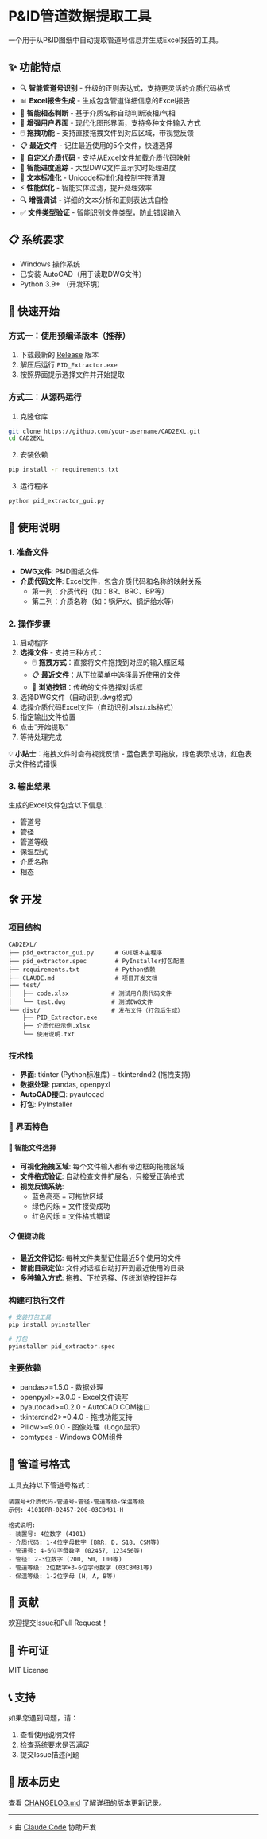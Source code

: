 # P&ID管道数据提取工具

一个用于从P&ID图纸中自动提取管道号信息并生成Excel报告的工具。

## ✨ 功能特点

- 🔍 **智能管道号识别** - 升级的正则表达式，支持更灵活的介质代码格式
- 📊 **Excel报告生成** - 生成包含管道详细信息的Excel报告
- 🧪 **智能相态判断** - 基于介质名称自动判断液相/气相
- 🎯 **增强用户界面** - 现代化图形界面，支持多种文件输入方式
- 🖱️ **拖拽功能** - 支持直接拖拽文件到对应区域，带视觉反馈
- 📋 **最近文件** - 记住最近使用的5个文件，快速选择
- 📝 **自定义介质代码** - 支持从Excel文件加载介质代码映射
- 🔄 **智能进度追踪** - 大型DWG文件显示实时处理进度
- 🧹 **文本标准化** - Unicode标准化和控制字符清理
- ⚡ **性能优化** - 智能实体过滤，提升处理效率
- 🔍 **增强调试** - 详细的文本分析和正则表达式自检
- ✅ **文件类型验证** - 智能识别文件类型，防止错误输入

## 📋 系统要求

- Windows 操作系统
- 已安装 AutoCAD（用于读取DWG文件）
- Python 3.9+ （开发环境）

## 🚀 快速开始

### 方式一：使用预编译版本（推荐）

1. 下载最新的 [Release](../../releases) 版本
2. 解压后运行 `PID_Extractor.exe`
3. 按照界面提示选择文件并开始提取

### 方式二：从源码运行

1. 克隆仓库
```bash
git clone https://github.com/your-username/CAD2EXL.git
cd CAD2EXL
```

2. 安装依赖
```bash
pip install -r requirements.txt
```

3. 运行程序
```bash
python pid_extractor_gui.py
```

## 📖 使用说明

### 1. 准备文件

- **DWG文件**: P&ID图纸文件
- **介质代码文件**: Excel文件，包含介质代码和名称的映射关系
  - 第一列：介质代码（如：BR、BRC、BP等）
  - 第二列：介质名称（如：锅炉水、锅炉给水等）

### 2. 操作步骤

1. 启动程序
2. **选择文件** - 支持三种方式：
   - 🖱️ **拖拽方式**：直接将文件拖拽到对应的输入框区域
   - 📋 **最近文件**：从下拉菜单中选择最近使用的文件
   - 📁 **浏览按钮**：传统的文件选择对话框
3. 选择DWG文件（自动识别.dwg格式）
4. 选择介质代码Excel文件（自动识别.xlsx/.xls格式）
5. 指定输出文件位置
6. 点击"开始提取"
7. 等待处理完成

💡 **小贴士**：拖拽文件时会有视觉反馈 - 蓝色表示可拖放，绿色表示成功，红色表示文件格式错误

### 3. 输出结果

生成的Excel文件包含以下信息：
- 管道号
- 管径
- 管道等级
- 保温型式
- 介质名称
- 相态

## 🛠️ 开发

### 项目结构

```
CAD2EXL/
├── pid_extractor_gui.py      # GUI版本主程序
├── pid_extractor.spec        # PyInstaller打包配置
├── requirements.txt          # Python依赖
├── CLAUDE.md                 # 项目开发文档
├── test/
│   ├── code.xlsx            # 测试用介质代码文件
│   └── test.dwg             # 测试DWG文件
└── dist/                    # 发布文件（打包后生成）
    ├── PID_Extractor.exe
    ├── 介质代码示例.xlsx
    └── 使用说明.txt
```

### 技术栈

- **界面**: tkinter (Python标准库) + tkinterdnd2 (拖拽支持)
- **数据处理**: pandas, openpyxl
- **AutoCAD接口**: pyautocad
- **打包**: PyInstaller

### 🎨 界面特色

#### 📂 智能文件选择
- **可视化拖拽区域**: 每个文件输入都有带边框的拖拽区域
- **文件格式验证**: 自动检查文件扩展名，只接受正确格式
- **视觉反馈系统**: 
  - 蓝色高亮 = 可拖放区域
  - 绿色闪烁 = 文件接受成功  
  - 红色闪烁 = 文件格式错误

#### 📋 便捷功能
- **最近文件记忆**: 每种文件类型记住最近5个使用的文件
- **智能目录定位**: 文件对话框自动打开到最近使用的目录
- **多种输入方式**: 拖拽、下拉选择、传统浏览按钮并存

### 构建可执行文件

```bash
# 安装打包工具
pip install pyinstaller

# 打包
pyinstaller pid_extractor.spec
```

### 主要依赖

- pandas>=1.5.0 - 数据处理
- openpyxl>=3.0.0 - Excel文件读写
- pyautocad>=0.2.0 - AutoCAD COM接口
- tkinterdnd2>=0.4.0 - 拖拽功能支持
- Pillow>=9.0.0 - 图像处理（Logo显示）
- comtypes - Windows COM组件

## 📄 管道号格式

工具支持以下管道号格式：
```
装置号+介质代码-管道号-管径-管道等级-保温等级
示例: 4101BRR-02457-200-03CBMB1-H

格式说明:
- 装置号: 4位数字 (4101)
- 介质代码: 1-4位字母数字 (BRR, D, S18, CSM等)
- 管道号: 4-6位字母数字 (02457, 123456等)
- 管径: 2-3位数字 (200, 50, 100等)
- 管道等级: 2位数字+3-6位字母数字 (03CBMB1等)
- 保温等级: 1-2位字母 (H, A, B等)
```

## 🤝 贡献

欢迎提交Issue和Pull Request！

## 📝 许可证

MIT License

## 📞 支持

如果您遇到问题，请：
1. 查看使用说明文件
2. 检查系统要求是否满足
3. 提交Issue描述问题

## 🔄 版本历史

查看 [CHANGELOG.md](CHANGELOG.md) 了解详细的版本更新记录。

---

⚡ 由 [Claude Code](https://claude.ai/code) 协助开发
